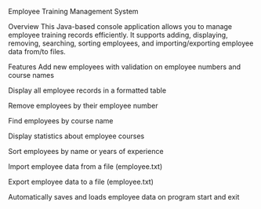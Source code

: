 Employee Training Management System

  Overview
This Java-based console application allows you to manage employee training records efficiently. It supports adding, displaying, removing, searching, sorting employees, and importing/exporting employee data from/to files.

  Features
Add new employees with validation on employee numbers and course names

Display all employee records in a formatted table

Remove employees by their employee number

Find employees by course name

Display statistics about employee courses

Sort employees by name or years of experience

Import employee data from a file (employee.txt)

Export employee data to a file (employee.txt)

Automatically saves and loads employee data on program start and exit

